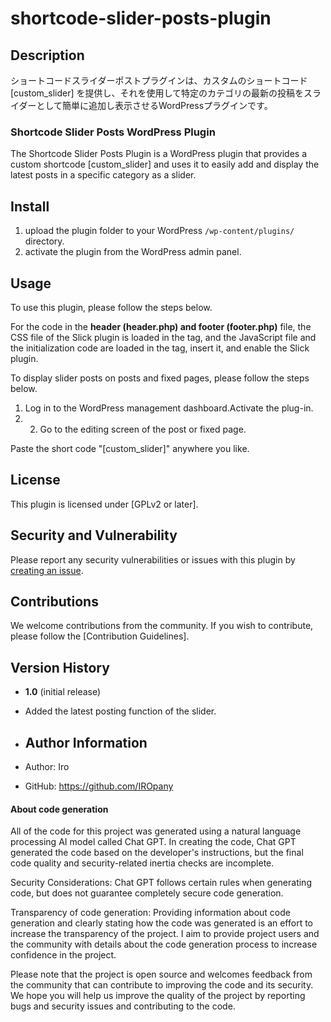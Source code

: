 # shortcode-slider-posts-plugin
## Description

ショートコードスライダーポストプラグインは、カスタムのショートコード [custom_slider] を提供し、それを使用して特定のカテゴリの最新の投稿をスライダーとして簡単に追加し表示させるWordPressプラグインです。

### Shortcode Slider Posts WordPress Plugin

The Shortcode Slider Posts Plugin is a WordPress plugin that provides a custom shortcode [custom_slider] and uses it to easily add and display the latest posts in a specific category as a slider.

## Install

1. upload the plugin folder to your WordPress `/wp-content/plugins/` directory.
2. activate the plugin from the WordPress admin panel.

## Usage

To use this plugin, please follow the steps below.

For the code in the **header (header.php) and footer (footer.php)** file, the CSS file of the Slick plugin is loaded in the <head> tag, and the JavaScript file and the initialization code are loaded in the <foot> tag, insert it, and enable the Slick plugin.

To display slider posts on posts and fixed pages, please follow the steps below.

1. Log in to the WordPress management dashboard.Activate the plug-in.
2. 2. Go to the editing screen of the post or fixed page.

Paste the short code "[custom_slider]" anywhere you like.

## License

This plugin is licensed under [GPLv2 or later].

## Security and Vulnerability

Please report any security vulnerabilities or issues with this plugin by [creating an issue](https://github.com/IROpany/support_button/issues).

## Contributions

We welcome contributions from the community. If you wish to contribute, please follow the [Contribution Guidelines].

## Version History

- **1.0** (initial release)
  
- Added the latest posting function of the slider.

- ## Author Information

- Author: Iro
- GitHub: 
https://github.com/IROpany

#### About code generation

All of the code for this project was generated using a natural language processing AI model called Chat GPT. In creating the code, Chat GPT generated the code based on the developer's instructions, but the final code quality and security-related inertia checks are incomplete.

Security Considerations: Chat GPT follows certain rules when generating code, but does not guarantee completely secure code generation.

Transparency of code generation: Providing information about code generation and clearly stating how the code was generated is an effort to increase the transparency of the project. I aim to provide project users and the community with details about the code generation process to increase confidence in the project.

Please note that the project is open source and welcomes feedback from the community that can contribute to improving the code and its security. We hope you will help us improve the quality of the project by reporting bugs and security issues and contributing to the code.
